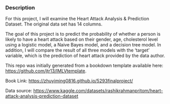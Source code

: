 
### Description	

For this project, I will examine the Heart Attack Analysis & Prediction Dataset. The original data set has 14 columns.

The goal of this project is to predict the probability of whether a person is likely to have a heart attack based on their gender, age, cholesterol level using a logistic model, a Naive Bayes model, and a decision tree model. In addition, I will compare the result of all three models with the ‘target’ variable, which is the prediction of heart attack provided by the data author.  

This repo was initially generated from a bookdown template available here: https://github.com/jtr13/IMLVtemplate.

Book Link: https://zhuyiming0816.github.io/5293finalproject/

Data source: https://www.kaggle.com/datasets/rashikrahmanpritom/heart-attack-analysis-prediction-dataset



